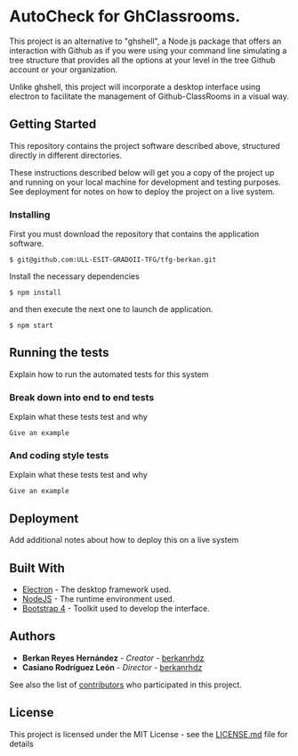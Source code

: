 # AutoCheck for GhClassrooms.

This project is an alternative to "ghshell", a Node.js package that offers an interaction with Github as if you were using your command line simulating a tree structure that provides all the options at your level in the tree Github account or your organization.

Unlike ghshell, this project will incorporate a desktop interface using electron to facilitate the management of Github-ClassRooms in a visual way.

## Getting Started

This repository contains the project software described above, structured directly in different directories.

These instructions described below will get you a copy of the project up and running on your local machine for development and testing purposes. See deployment for notes on how to deploy the project on a live system.

### Installing

First you must download the repository that contains the application software.

```
$ git@github.com:ULL-ESIT-GRADOII-TFG/tfg-berkan.git
```

Install the necessary dependencies

```
$ npm install
```

and then execute the next one to launch de application.

```
$ npm start
```

## Running the tests

Explain how to run the automated tests for this system

### Break down into end to end tests

Explain what these tests test and why

```
Give an example
```

### And coding style tests

Explain what these tests test and why

```
Give an example
```

## Deployment

Add additional notes about how to deploy this on a live system

## Built With

* [Electron](https://electronjs.org/) - The desktop framework used.
* [NodeJS](https://nodejs.org/es/) - The runtime environment used.
* [Bootstrap 4](https://getbootstrap.com/) - Toolkit used to develop the interface.


## Authors

* **Berkan Reyes Hernández** - *Creator* - [berkanrhdz](https://github.com/berkanrhdz)
* **Casiano Rodríguez León** - *Director* - [berkanrhdz](https://github.com/crguezl)


See also the list of [contributors](https://github.com/ULL-ESIT-GRADOII-TFG/tfg-berkan/graphs/contributors) who participated in this project.

## License

This project is licensed under the MIT License - see the [LICENSE.md](https://github.com/ULL-ESIT-GRADOII-TFG/tfg-berkan-software/blob/f11cbad898a3140a6ec89e485f6472ef8f80963e/LICENSE) file for details


